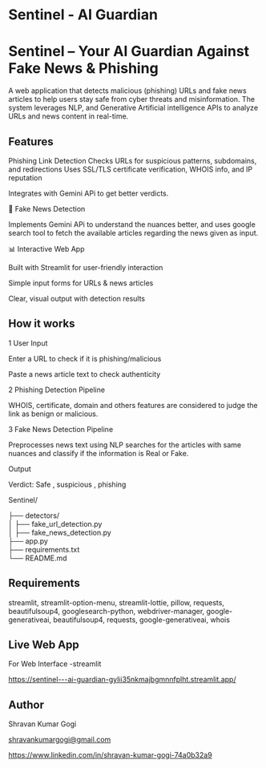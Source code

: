 # Sentinel - AI Guardian
# Sentinel – Your AI Guardian Against Fake News & Phishing

A web application that detects malicious (phishing) URLs and fake news articles to help users stay safe from cyber threats and misinformation. The system leverages NLP, and Generative Artificial intelligence  APIs to analyze URLs and news content in real-time.

## Features
Phishing Link Detection
Checks URLs for suspicious patterns, subdomains, and redirections
Uses SSL/TLS certificate verification, WHOIS info, and IP reputation

Integrates with Gemini APi to get better verdicts.

📰 Fake News Detection

Implements Gemini APi to understand the nuances better, and uses google search tool to fetch the available articles regarding the news given as input. 

📊 Interactive Web App

Built with Streamlit for user-friendly interaction

Simple input forms for URLs & news articles

Clear, visual output with detection results
## How it works
1 User Input

Enter a URL to check if it is phishing/malicious

Paste a news article text to check authenticity

2 Phishing Detection Pipeline

 WHOIS, certificate, domain and others features are considered to judge the link as benign or malicious.


3 Fake News Detection Pipeline

Preprocesses news text using NLP searches for the articles with same nuances and classify if the information is Real or Fake.

Output

Verdict: Safe , suspicious , phishing


Sentinel/

├── detectors/             
│   ├── fake_url_detection.py        
│   ├── fake_news_detection.py                         
├── app.py                 
├── requirements.txt      
└── README.md     
## Requirements
 streamlit, 
streamlit-option-menu, 
streamlit-lottie, 
pillow, 
requests, 
beautifulsoup4, 
googlesearch-python, 
webdriver-manager, 
google-generativeai, 
beautifulsoup4, 
requests, 
google-generativeai, 
whois

## Live Web App
For Web Interface
-streamlit


https://sentinel---ai-guardian-gylii35nkmajbgmnnfplht.streamlit.app/

## Author
Shravan Kumar Gogi

shravankumargogi@gmail.com

https://www.linkedin.com/in/shravan-kumar-gogi-74a0b32a9
